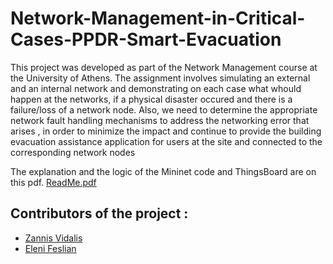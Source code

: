 # Network-Management-in-Critical-Cases-PPDR-Smart-Εvacuation
This project was developed as part of the Network Management course at the University of Athens.
The assignment involves simulating an external and an internal network and demonstrating on each case
what whould happen at the networks, if a physical disaster occured and there is a failure/loss of a network node. 
Also, we need to determine the appropriate network fault handling mechanisms to address the networking error that arises
, in order to minimize the impact and continue to provide the building evacuation assistance application for users at the site and connected to the corresponding network nodes

The explanation and the logic of the Mininet code and ThingsBoard are on this pdf. [ReadMe.pdf](https://github.com/ZannisVidalis/Network-Management-in-Critical-Cases-PPDR-Smart-Evacuation/blob/main/README.pdf)

## Contributors of the project :
* [Zannis Vidalis](https://github.com/ZannisVidalis)
* [Eleni Feslian](https://github.com/sdi2000204)

